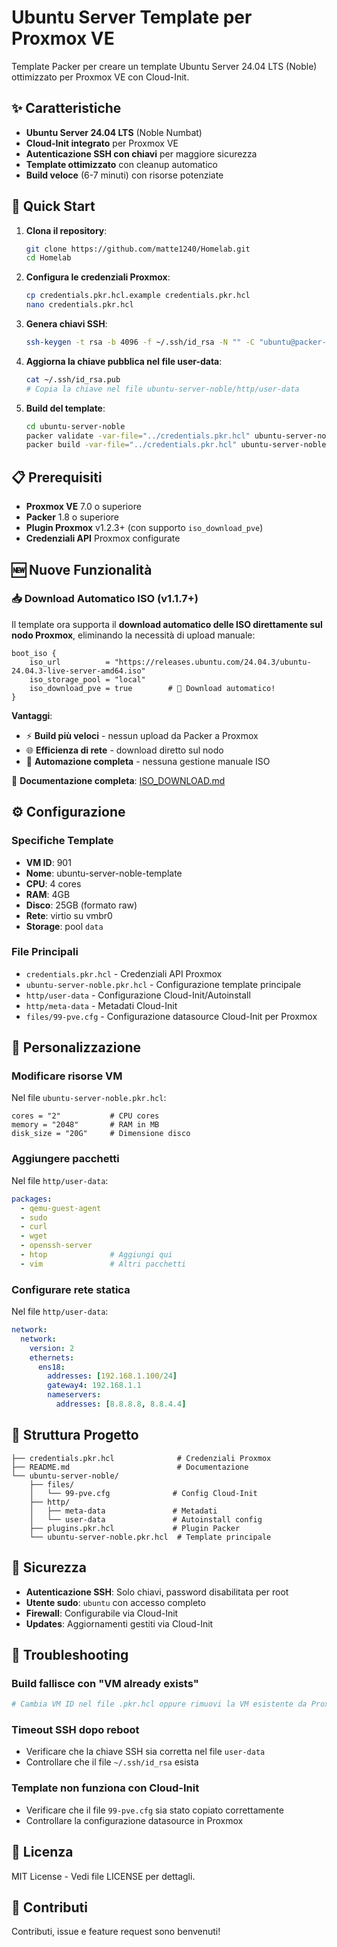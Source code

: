 # Ubuntu Server Template per Proxmox VE

Template Packer per creare un template Ubuntu Server 24.04 LTS (Noble) ottimizzato per Proxmox VE con Cloud-Init.

## ✨ Caratteristiche

- **Ubuntu Server 24.04 LTS** (Noble Numbat)
- **Cloud-Init integrato** per Proxmox VE
- **Autenticazione SSH con chiavi** per maggiore sicurezza
- **Template ottimizzato** con cleanup automatico
- **Build veloce** (6-7 minuti) con risorse potenziate

## 🚀 Quick Start

1. **Clona il repository**:
   ```bash
   git clone https://github.com/matte1240/Homelab.git
   cd Homelab
   ```

2. **Configura le credenziali Proxmox**:
   ```bash
   cp credentials.pkr.hcl.example credentials.pkr.hcl
   nano credentials.pkr.hcl
   ```

3. **Genera chiavi SSH**:
   ```bash
   ssh-keygen -t rsa -b 4096 -f ~/.ssh/id_rsa -N "" -C "ubuntu@packer-build"
   ```

4. **Aggiorna la chiave pubblica nel file user-data**:
   ```bash
   cat ~/.ssh/id_rsa.pub
   # Copia la chiave nel file ubuntu-server-noble/http/user-data
   ```

5. **Build del template**:
   ```bash
   cd ubuntu-server-noble
   packer validate -var-file="../credentials.pkr.hcl" ubuntu-server-noble.pkr.hcl
   packer build -var-file="../credentials.pkr.hcl" ubuntu-server-noble.pkr.hcl
   ```

## 📋 Prerequisiti

- **Proxmox VE** 7.0 o superiore
- **Packer** 1.8 o superiore
- **Plugin Proxmox** v1.2.3+ (con supporto `iso_download_pve`)
- **Credenziali API** Proxmox configurate

## 🆕 Nuove Funzionalità

### 📥 Download Automatico ISO (v1.1.7+)
Il template ora supporta il **download automatico delle ISO direttamente sul nodo Proxmox**, eliminando la necessità di upload manuale:

```hcl
boot_iso {
    iso_url          = "https://releases.ubuntu.com/24.04.3/ubuntu-24.04.3-live-server-amd64.iso"
    iso_storage_pool = "local"
    iso_download_pve = true        # 🔑 Download automatico!
}
```

**Vantaggi**:
- ⚡ **Build più veloci** - nessun upload da Packer a Proxmox
- 🌐 **Efficienza di rete** - download diretto sul nodo
- 🔄 **Automazione completa** - nessuna gestione manuale ISO

📖 **Documentazione completa**: [ISO_DOWNLOAD.md](ubuntu-server-noble/ISO_DOWNLOAD.md)

## ⚙️ Configurazione

### Specifiche Template
- **VM ID**: 901
- **Nome**: ubuntu-server-noble-template
- **CPU**: 4 cores
- **RAM**: 4GB
- **Disco**: 25GB (formato raw)
- **Rete**: virtio su vmbr0
- **Storage**: pool `data`

### File Principali
- `credentials.pkr.hcl` - Credenziali API Proxmox
- `ubuntu-server-noble.pkr.hcl` - Configurazione template principale
- `http/user-data` - Configurazione Cloud-Init/Autoinstall
- `http/meta-data` - Metadati Cloud-Init
- `files/99-pve.cfg` - Configurazione datasource Cloud-Init per Proxmox

## 🔧 Personalizzazione

### Modificare risorse VM
Nel file `ubuntu-server-noble.pkr.hcl`:
```hcl
cores = "2"           # CPU cores
memory = "2048"       # RAM in MB
disk_size = "20G"     # Dimensione disco
```

### Aggiungere pacchetti
Nel file `http/user-data`:
```yaml
packages:
  - qemu-guest-agent
  - sudo
  - curl
  - wget
  - openssh-server
  - htop              # Aggiungi qui
  - vim               # Altri pacchetti
```

### Configurare rete statica
Nel file `http/user-data`:
```yaml
network:
  network:
    version: 2
    ethernets:
      ens18:
        addresses: [192.168.1.100/24]
        gateway4: 192.168.1.1
        nameservers:
          addresses: [8.8.8.8, 8.8.4.4]
```

## 📁 Struttura Progetto

```
├── credentials.pkr.hcl              # Credenziali Proxmox
├── README.md                        # Documentazione
└── ubuntu-server-noble/
    ├── files/
    │   └── 99-pve.cfg              # Config Cloud-Init
    ├── http/
    │   ├── meta-data               # Metadati
    │   └── user-data               # Autoinstall config
    ├── plugins.pkr.hcl             # Plugin Packer
    └── ubuntu-server-noble.pkr.hcl  # Template principale
```

## 🔐 Sicurezza

- **Autenticazione SSH**: Solo chiavi, password disabilitata per root
- **Utente sudo**: `ubuntu` con accesso completo
- **Firewall**: Configurabile via Cloud-Init
- **Updates**: Aggiornamenti gestiti via Cloud-Init

## 🐛 Troubleshooting

### Build fallisce con "VM already exists"
```bash
# Cambia VM ID nel file .pkr.hcl oppure rimuovi la VM esistente da Proxmox
```

### Timeout SSH dopo reboot
- Verificare che la chiave SSH sia corretta nel file `user-data`
- Controllare che il file `~/.ssh/id_rsa` esista

### Template non funziona con Cloud-Init
- Verificare che il file `99-pve.cfg` sia stato copiato correttamente
- Controllare la configurazione datasource in Proxmox

## 📝 Licenza

MIT License - Vedi file LICENSE per dettagli.

## 🤝 Contributi

Contributi, issue e feature request sono benvenuti!
